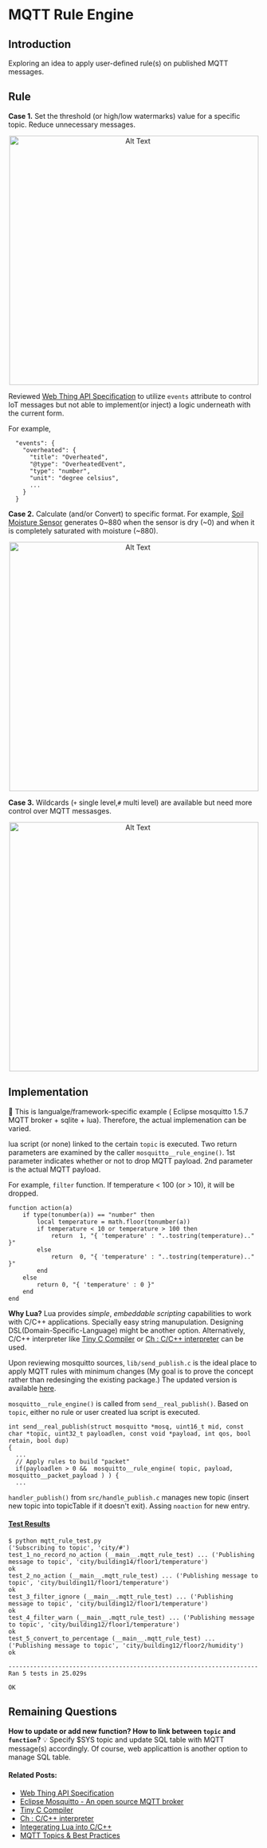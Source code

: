 # MQTT Rule Engine

## Introduction

Exploring an idea to apply user-defined rule(s) on published MQTT messages. 

## Rule 

**Case 1.** Set the threshold (or high/low watermarks) value for a specific topic. Reduce unnecessary messages. 

<p align="center">
<img  width="500px" alt="Alt Text" src="https://g.gravizo.com/svg?%40startuml%3B%0Ahide%20footbox%3B%0Aentity%20%20Sensor%3B%0Aparticipant%20%22Publisher%22%20as%20A%3B%0Aparticipant%20%22Broker%22%20as%20B%3B%0Aparticipant%20%22Subscriber%22%20as%20C%3B%0A...%3B%0Anote%20over%20B%3A%201.%20Filter%20MQTT%20message%3B%0ASensor%20-%3E%20A%3A%20Read%20Sensor%3B%0AA%20-%3E%20B%3A%20%2285%22%20Temperature%20F%3B%0AB-%3Ex%20B%3A%3B%0ASensor%20-%3E%20A%3A%3B%0AA%20-%3E%20B%3A%20%2295%22%3B%0AB-%3Ex%20B%3A%3B%0ASensor%20-%3E%20A%3A%3B%0AA%20-%3E%20B%3A%20%22110%22%3B%0AB%20-%3E%20C%3A%20if%20temp%20%3E%20%22100%22%20F%3B%0A%40enduml%3B"/>
<p>
 
Reviewed [Web Thing API Specification](https://iot.mozilla.org/wot/#example-2-a-more-complex-thing-description-with-semantic-annotations) to utilize `events` attribute to control IoT messages but not able to implement(or inject) a logic underneath with the current form. 

For example,
```
  "events": {
    "overheated": {
      "title": "Overheated",
      "@type": "OverheatedEvent",
      "type": "number",
      "unit": "degree celsius",
      ...
    }
  }
```

**Case 2.** Calculate (and/or Convert) to specific format. For example, [Soil Moisture Sensor](https://learn.sparkfun.com/tutorials/soil-moisture-sensor-hookup-guide?_ga=2.250722821.2011127879.1551811690-2119149971.1551811690) generates 0~880 when the sensor is dry (~0) and when it is completely saturated with moisture (~880).

<p align="center">
<img  width="500px" alt="Alt Text" src="https://g.gravizo.com/svg?%0A%40startuml%3B%0Ahide%20footbox%3B%0Aentity%20%20Sensor%3B%0Aparticipant%20%22Publisher%22%20as%20A%3B%0Aparticipant%20%22Broker%22%20as%20B%3B%0Aparticipant%20%22Subscriber%22%20as%20C%3B%0A...%3B%0Anote%20over%20B%3A%202.%20Convert%20MQTT%20message%3B%0ASensor%20-%3E%20A%3ARead%20Sensor%3B%0AA%20-%3E%20B%3A%20%22345%22%20Range%200-2047%3B%0AB%20-%3E%20C%3A%20%7B%20%22moisture%22%20%3A%20%2217%22%7D%3B%0A%40enduml%3B"/>
<p>
 
**Case 3.** Wildcards (`+` single level,`#` multi level) are available but need more control over MQTT messasges. 


<p align="center">
<img  width="500px" alt="Alt Text" src="https://g.gravizo.com/svg?%40startuml%3B%0Ahide%20footbox%3B%0Aentity%20%20Sensor%3B%0Aparticipant%20%22Publisher%22%20as%20A%3B%0Aparticipant%20%22Broker%22%20as%20B%3B%0Aparticipant%20%22Subscriber%20A%22%20as%20C%3B%0A...%3B%0Anote%20over%20B%3A%203.%20Distribute%20MQTT%20message%3B%0ASensor%20-%3E%20A%3ARead%20Sensor%20%3B%0AA%20-%3E%20B%3A%20%22110%22%20Temperature%20F%3B%0AB%20-%3E%20C%3A%20%22110%22%20Temperature%20F%3B%0Acreate%20%22Subscriber%20B%22%3B%0AB%20--%3E%20%22Subscriber%20B%22%3A%20warning%20if%20temp%20%3E%20100%20F%20%3B%0A%40enduml"/>
<p>
  

## Implementation

:pushpin: This is langualge/framework-specific example ( Eclipse mosquitto 1.5.7 MQTT broker + sqlite + lua). Therefore, the actual implemenation can be varied.

lua script (or none) linked to the certain `topic` is executed. Two return parameters are examined by the caller `mosquitto__rule_engine()`. 1st parameter indicates whether or not to drop MQTT payload. 2nd parameter is the actual MQTT payload.

For example, `filter` function. If temperature < 100 (or > 10), it will be dropped.
```
function action(a)
    if type(tonumber(a)) == "number" then
        local temperature = math.floor(tonumber(a))
        if temperature < 10 or temperature > 100 then
            return  1, "{ 'temperature' : "..tostring(temperature).." }"
        else
            return  0, "{ 'temperature' : "..tostring(temperature).." }"
        end
    else
        return 0, "{ 'temperature' : 0 }"
    end
end
```

**Why Lua?** Lua provides _simple_, _embeddable scripting_ capabilities to work with C/C++ applications. Specially easy string manupulation. Designing DSL(Domain-Specific-Language) might be another option. Alternatively, C/C++ interpreter like [Tiny C Compiler](https://bellard.org/tcc/) or [Ch : C/C++ interpreter](https://www.softintegration.com/products/raspberry-pi/) can be used.

Upon reviewing mosquitto sources, `lib/send_publish.c` is the ideal place to apply MQTT rules with minimum changes (My goal is to prove the concept rather than redesinging the existing package.) The updated version is available [here](https://github.com/phyunsj/mqtt-rule-engine/blob/master/send_publish.c). 

`mosquitto__rule_engine()` is called from `send__real_publish()`. Based on `topic`, either no rule or user created lua script is executed.

```
int send__real_publish(struct mosquitto *mosq, uint16_t mid, const char *topic, uint32_t payloadlen, const void *payload, int qos, bool retain, bool dup)
{
  ...
  // Apply rules to build "packet"
  if(payloadlen > 0 &&  mosquitto__rule_engine( topic, payload, mosquitto__packet_payload ) ) {  
  ...
```

`handler_publish()` from `src/handle_publish.c` manages new topic (insert new topic into topicTable if it doesn't exit). Assing `noaction` for new entry. 

#### [Test Results](https://github.com/phyunsj/mqtt-rule-engine/tree/master/unittest)

```
$ python mqtt_rule_test.py
('Subscribing to topic', 'city/#')
test_1_no_record_no_action (__main__.mqtt_rule_test) ... ('Publishing message to topic', 'city/building14/floor1/temperature')
ok
test_2_no_action (__main__.mqtt_rule_test) ... ('Publishing message to topic', 'city/building11/floor1/temperature')
ok
test_3_filter_ignore (__main__.mqtt_rule_test) ... ('Publishing message to topic', 'city/building12/floor1/temperature')
ok
test_4_filter_warn (__main__.mqtt_rule_test) ... ('Publishing message to topic', 'city/building12/floor1/temperature')
ok
test_5_convert_to_percentage (__main__.mqtt_rule_test) ... ('Publishing message to topic', 'city/building12/floor2/humidity')
ok

----------------------------------------------------------------------
Ran 5 tests in 25.029s

OK
```

## Remaining Questions

**How to update or add new function? How to link between `topic` and `function`?**  :bulb: Specify $SYS topic and update SQL table with MQTT message(s) accordingly. Of course, web applicattion is another option to manage SQL table. 

#### Related Posts:

- [Web Thing API Specification](https://iot.mozilla.org/wot/#example-2-a-more-complex-thing-description-with-semantic-annotations)
- [Eclipse Mosquitto - An open source MQTT broker](https://github.com/eclipse/mosquitto)
- [Tiny C Compiler](https://bellard.org/tcc/)
- [Ch : C/C++ interpreter](https://www.softintegration.com/products/raspberry-pi/)
- [Integerating Lua into C/C++](https://www.cs.usfca.edu/~galles/cs420/lecture/LuaLectures/LuaAndC.html)
- [MQTT Topics & Best Practices](https://www.hivemq.com/blog/mqtt-essentials-part-5-mqtt-topics-best-practices/) 


